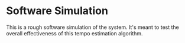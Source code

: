 Software Simulation
===================

This is a rough software simulation of the system.  It's meant to test the
overall effectiveness of this tempo estimation algorithm.
